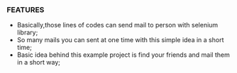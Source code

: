 ### FEATURES

- Basically,those lines of codes can send mail to person with selenium library;
- So many mails you can sent at one time with this simple idea in a short time;
- Basic idea behind this example project is find your friends and mail them in a short way;
